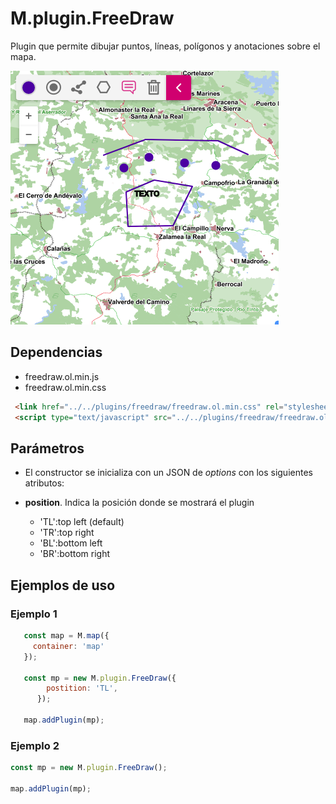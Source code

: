 # M.plugin.FreeDraw

Plugin que permite dibujar puntos, líneas, polígonos y anotaciones sobre el mapa.

![Imagen1](./img/freeDraw_1.png)

## Dependencias

- freedraw.ol.min.js
- freedraw.ol.min.css


```html
 <link href="../../plugins/freedraw/freedraw.ol.min.css" rel="stylesheet" />
 <script type="text/javascript" src="../../plugins/freedraw/freedraw.ol.min.js"></script>
```

## Parámetros

- El constructor se inicializa con un JSON de _options_ con los siguientes atributos:

- **position**. Indica la posición donde se mostrará el plugin
    - 'TL':top left (default)
    - 'TR':top right
    - 'BL':bottom left
    - 'BR':bottom right

## Ejemplos de uso

### Ejemplo 1
```javascript
   const map = M.map({
     container: 'map'
   });

   const mp = new M.plugin.FreeDraw({
        postition: 'TL',
      });

   map.addPlugin(mp);
```
### Ejemplo 2
```javascript
const mp = new M.plugin.FreeDraw();

map.addPlugin(mp);
```

